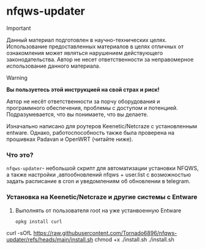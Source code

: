 # nfqws-updater

> [!IMPORTANT]
> Данный материал подготовлен в научно-технических целях.
> Использование предоставленных материалов в целях отличных от ознакомления может являться нарушением действующего законодательства.
> Автор не несет ответственности за неправомерное использование данного материала.

> [!WARNING]
> **Вы пользуетесь этой инструкцией на свой страх и риск!**
> 
> Автор не несёт ответственности за порчу оборудования и программного обеспечения, проблемы с доступом и потенцией.
> Подразумевается, что вы понимаете, что вы делаете.

Изначально написано для роутеров Keenetic/Netcraze с установленным entware.
Однако, работоспособность также была проверена на прошивках Padavan и OpenWRT (читайте ниже).


### Что это?

`nfqws-updater`- небольшой скрипт для автоматизации установки NFQWS, 
а также настройки ,автообновлений nfqws + user.list 
с возможностью задать расписание в cron и уведомлениям об обновлении в telegram.


### Установка на Keenetic/Netcraze и другие системы с Entware

1. Выполнять от пользователя root на уже устанвоенную Entware
   ```
   opkg install curl
  curl -sOfL https://raw.githubusercontent.com/Tornado6896/nfqws-updater/refs/heads/main/install.sh
  chmod +x ./install.sh
  ./install.sh
   ```

